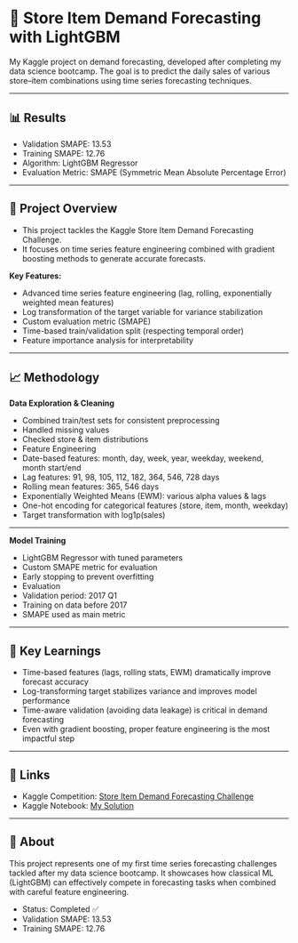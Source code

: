 # 🛒 Store Item Demand Forecasting with LightGBM

My Kaggle project on demand forecasting, developed after completing my data science bootcamp.
The goal is to predict the daily sales of various store–item combinations using time series forecasting techniques.

---

## 📊 Results

- Validation SMAPE: 13.53
- Training SMAPE: 12.76
- Algorithm: LightGBM Regressor
- Evaluation Metric: SMAPE (Symmetric Mean Absolute Percentage Error)

---

## 🚀 Project Overview

- This project tackles the Kaggle Store Item Demand Forecasting Challenge.
- It focuses on time series feature engineering combined with gradient boosting methods to generate accurate forecasts.

**Key Features:**

- Advanced time series feature engineering (lag, rolling, exponentially weighted mean features)
- Log transformation of the target variable for variance stabilization
- Custom evaluation metric (SMAPE)
- Time-based train/validation split (respecting temporal order)
- Feature importance analysis for interpretability

---

## 📈 Methodology

**Data Exploration & Cleaning**

- Combined train/test sets for consistent preprocessing
- Handled missing values
- Checked store & item distributions
- Feature Engineering
- Date-based features: month, day, week, year, weekday, weekend, month start/end
- Lag features: 91, 98, 105, 112, 182, 364, 546, 728 days
- Rolling mean features: 365, 546 days
- Exponentially Weighted Means (EWM): various alpha values & lags
- One-hot encoding for categorical features (store, item, month, weekday)
- Target transformation with log1p(sales)

---

**Model Training**

- LightGBM Regressor with tuned parameters
- Custom SMAPE metric for evaluation
- Early stopping to prevent overfitting
- Evaluation
- Validation period: 2017 Q1
- Training on data before 2017
- SMAPE used as main metric

---

## 🎯 Key Learnings

- Time-based features (lags, rolling stats, EWM) dramatically improve forecast accuracy
- Log-transforming target stabilizes variance and improves model performance
- Time-aware validation (avoiding data leakage) is critical in demand forecasting
- Even with gradient boosting, proper feature engineering is the most impactful step

---

## 🔗 Links

- Kaggle Competition: [Store Item Demand Forecasting Challenge](https://www.kaggle.com/competitions/demand-forecasting-kernels-only)
- Kaggle Notebook: [My Solution](https://www.kaggle.com/code/oxspaceman/store-item-demand-forecasting)

--- 

## 📝 About

This project represents one of my first time series forecasting challenges tackled after my data science bootcamp.
It showcases how classical ML (LightGBM) can effectively compete in forecasting tasks when combined with careful feature engineering.

- Status: Completed ✅
- Validation SMAPE: 13.53
- Training SMAPE: 12.76
